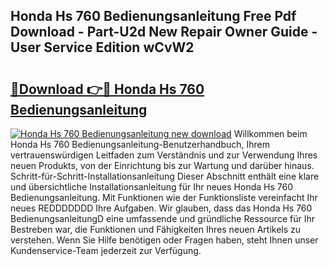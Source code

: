 ## Honda Hs 760 Bedienungsanleitung Free Pdf Download - Part-U2d New Repair Owner Guide - User Service Edition wCvW2

# <h2><a href="http://df5986g.blite.top/?on=Honda+Hs+760+Bedienungsanleitung">🔗Download 👉🔴 Honda Hs 760 Bedienungsanleitung</a></h2>

[![Honda Hs 760 Bedienungsanleitung new download](https://i.imgur.com/lujVjoI.png)](http://df5986g.blite.top/?on=Honda+Hs+760+Bedienungsanleitung)
Willkommen beim Honda Hs 760 Bedienungsanleitung-Benutzerhandbuch, Ihrem vertrauenswürdigen Leitfaden zum Verständnis und zur Verwendung Ihres neuen Produkts, von der Einrichtung bis zur Wartung und darüber hinaus. Schritt-für-Schritt-Installationsanleitung Dieser Abschnitt enthält eine klare und übersichtliche Installationsanleitung für Ihr neues Honda Hs 760 Bedienungsanleitung. Mit Funktionen wie der Funktionsliste vereinfacht Ihr neues REDDDDDDD Ihre Aufgaben. Wir glauben, dass das Honda Hs 760 BedienungsanleitungD eine umfassende und gründliche Ressource für Ihr Bestreben war, die Funktionen und Fähigkeiten Ihres neuen Artikels zu verstehen. Wenn Sie Hilfe benötigen oder Fragen haben, steht Ihnen unser Kundenservice-Team jederzeit zur Verfügung.
